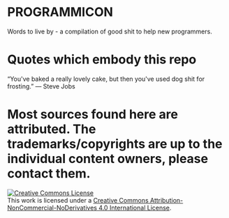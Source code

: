 # PROGRAMMICON

Words to live by - a compilation of good shit to help new programmers. 

# Quotes which embody this repo
“You've baked a really lovely cake, but then you've used dog shit for frosting.”  ― Steve Jobs

# Most sources found here are attributed. The trademarks/copyrights are up to the individual content owners, please contact them.

[![Creative Commons License](https://i.creativecommons.org/l/by-nc-nd/4.0/88x31.png)](http://creativecommons.org/licenses/by-nc-nd/4.0/)  
This work is licensed under a [Creative Commons Attribution-NonCommercial-NoDerivatives 4.0 International License](http://creativecommons.org/licenses/by-nc-nd/4.0/).
